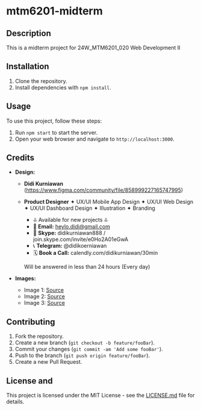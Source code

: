 # mtm6201-midterm

## Description
This is a midterm project for 24W_MTM6201_020 Web Development II

## Installation
1. Clone the repository.
2. Install dependencies with `npm install`.

## Usage
To use this project, follow these steps:
1. Run `npm start` to start the server.
2. Open your web browser and navigate to `http://localhost:3000`.

## Credits
- **Design:** 
  - **Didi Kurniawan** (https://www.figma.com/community/file/858999227165747995)
  - **Product Designer**
     ✦ UX/UI Mobile App Design
     ✦ UX/UI Web Design
     ✦ UX/UI Dashboard Design
     ✦ Illustration
     ✦ Branding

    - ⥥ Available for new projects ⥥
    - 📩 **Email:** heylo.didi@gmail.com
    - 💬 **Skype:** didikurniawan888 / join.skype.com/invite/e0Ho2A01eGwA
    - 📞 **Telegram:** @didikoerniawan
    - 🗓 **Book a Call:** calendly.com/didikurniawan/30min

    Will be answered in less than 24 hours (Every day)

- **Images:**
  - Image 1: [Source](https://unsplash.com/photos/man-in-blue-dress-shirt-sitting-on-rolling-chair-inside-room-with-monitors-wawEfYdpkag)
  - Image 2: [Source](https://dribbble.com/shots/21108587-Seasons-of-mindfulness-Summer)
  - Image 3: [Source](https://dribbble.com/shots/22836502-Oakwood-Girl-Studying)


## Contributing
1. Fork the repository.
2. Create a new branch (`git checkout -b feature/fooBar`).
3. Commit your changes (`git commit -am 'Add some fooBar'`).
4. Push to the branch (`git push origin feature/fooBar`).
5. Create a new Pull Request.

## License and 
This project is licensed under the MIT License - see the [LICENSE.md](LICENSE.md) file for details.